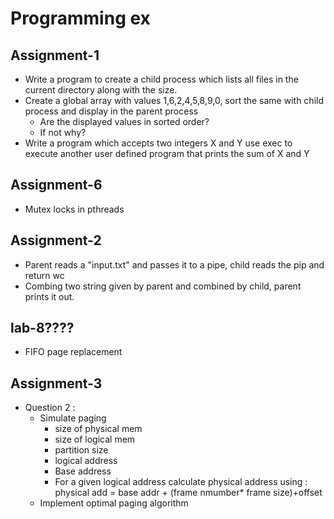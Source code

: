 # Programming ex

## Assignment-1

- Write a program to create a child process which lists all files in the current directory along with the size.
- Create a global array with values 1,6,2,4,5,8,9,0, sort the same with child process and display in the parent process
  - Are the displayed values in sorted order?
  - If not why?
- Write a program which accepts two integers X and Y use exec to execute another user defined program that prints the sum of X and Y

## Assignment-6 

- Mutex locks in pthreads


## Assignment-2 
- Parent reads a "input.txt" and passes it to a pipe, child reads the pip and return wc 
- Combing two string given by parent and combined by child, parent prints it out.

## lab-8???? 
- FIFO page replacement

## Assignment-3 
- Question 2 : 
  - Simulate paging 
    - size of physical mem
    - size of logical mem
    - partition size 
    - logical address 
    - Base address 
    - For a given logical address calculate physical address using : physical add = base addr + (frame nmumber* frame size)+offset 
  - Implement optimal paging algorithm
